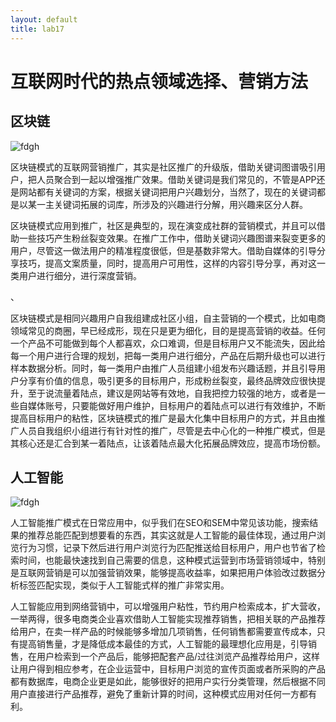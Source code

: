 ```yaml
---
layout: default
title: lab17
---
```

# 互联网时代的热点领域选择、营销方法

## 区块链

![fdgh](https://pic3.zhimg.com/80/v2-dcbcfa43a2ad29c8a66f6d520f42c2ce_hd.jpg)

区块链模式的互联网营销推广，其实是社区推广的升级版，借助关键词图谱吸引用户，把人员聚合到一起以增强推广效果。借助关键词是我们常见的，不管是APP还是网站都有关键词的方案，根据关键词把用户兴趣划分，当然了，现在的关键词都是以某一主关键词拓展的词库，所涉及的兴趣进行分解，用兴趣来区分人群。



区块链模式应用到推广，社区是典型的，现在演变成社群的营销模式，并且可以借助一些技巧产生粉丝裂变效果。在推广工作中，借助关键词兴趣图谱来裂变更多的用户，尽管这一做法用户的精准程度很低，但是基数非常大。借助自媒体的引导分享技巧，提高文案质量，同时，提高用户可用性，这样的内容引导分享，再对这一类用户进行细分，进行深度营销。

、

区块链模式是相同兴趣用户自我组建成社区小组，自主营销的一个模式，比如电商领域常见的商圈，早已经成形，现在只是更为细化，目的是提高营销的收益。任何一个产品不可能做到每个人都喜欢，众口难调，但是目标用户又不能流失，因此给每一个用户进行合理的规划，把每一类用户进行细分，产品在后期升级也可以进行样本数据分析。同时，每一类用户由推广人员组建小组发布兴趣话题，并且引导用户分享有价值的信息，吸引更多的目标用户，形成粉丝裂变，最终品牌效应很快提升，至于说流量着陆点，建议是网站等有效地，自我把控力较强的地方，或者是一些自媒体账号，只要能做好用户维护，目标用户的着陆点可以进行有效维护，不断提高目标用户的粘性，区块链模式的推广是最大化集中目标用户的方式，并且由推广人员自我组织小组进行有针对性的推广，尽管是去中心化的一种推广模式，但是其核心还是汇合到某一着陆点，让该着陆点最大化拓展品牌效应，提高市场份额。

## 人工智能

![fdgh](https://pic2.zhimg.com/80/v2-f57b2e9314066b1d71bbf5c9b2e6e9f5_hd.jpg)

人工智能推广模式在日常应用中，似乎我们在SEO和SEM中常见该功能，搜索结果的推荐总能匹配到想要看的东西，其实这就是人工智能的最佳体现，通过用户浏览行为习惯，记录下然后进行用户浏览行为匹配推送给目标用户，用户也节省了检索时间，也能最快速找到自己需要的信息，这种模式运营到市场营销领域中，特别是互联网营销是可以加强营销效果，能够提高收益率，如果把用户体验改过数据分析标签匹配实现，类似于人工智能式样的推广非常实用。



人工智能应用到网络营销中，可以增强用户粘性，节约用户检索成本，扩大营收，一举两得，很多电商类企业喜欢借助人工智能实现推荐销售，把相关联的产品推荐给用户，在卖一样产品的时候能够多增加几项销售，任何销售都需要宣传成本，只有提高销售量，才是降低成本最佳的方式，人工智能的最理想化应用是，引导销售，在用户检索到一个产品后，能够把配套产品/过往浏览产品推荐给用户，这样让用户得到相应参考，在企业运营中，目标用户浏览的宣传页面或者所采购的产品都有数据库，电商企业更是如此，能够很好的把用户实行分类管理，然后根据不同用户直接进行产品推荐，避免了重新计算的时间，这种模式应用对任何一方都有利。